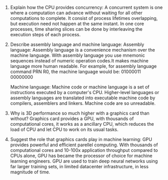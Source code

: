 <!-- Answers to the Short Answer Essay Questions go here -->

1. Explain how the CPU provides concurrency:
    A concurrent system is one where a computation can advance without waiting for all other computations to complete. It consist of process lifetimes overlapping, but execution need not happen at the same instant. In one core processes, time sharing slices can be done by interleaving the execution steps of each process.

2. Describe assembly language and machine language:
    Assembly language:
    Assembly language is a convenience mechanism over the machine language. With assembly language you use mnemonic sequences instead of numeric operation codes.It makes machine language more human readable.
     For example, for assembly language command PRN R0, the machine language would be: 01000011 00000000

    Machine language:
    Machine code or machine language is a set of instructions executed by a computer's CPU. Higher-level languages or assembly languages are translated into executable machine code by compilers, assemblers and linkers. Machine code are so unreadable.

3. Why is 3D performance so much higher with a graphics card than without?
    Graphics card provides a GPU, with thousands of computational cores, it works as a ancillary CPU, which reduces the load of CPU and let CPU to work on its usual tasks.


4. Suggest the role that graphics cards play in machine learning:
    GPU provides powerful and efficient parellel computing. With thousands of computational cores and 10-100x application throughput compared to CPUs alone, GPU has became the processor of choice for machine learning engineers. GPU are used to train deep neural networks using far larger training sets, in limited datacenter infrastructure, in less magnitude of time.